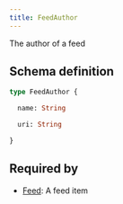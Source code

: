 ```yaml
---
title: FeedAuthor
---
```


The author of a feed

## Schema definition
```graphql
type FeedAuthor {

  name: String 

  uri: String 

}
```

## Required by
* [Feed](graphql/schema/feed.md): A feed item
